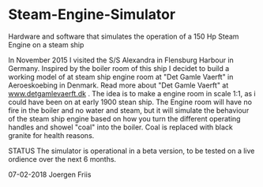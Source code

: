 # Steam-Engine-Simulator
Hardware and software that simulates the operation of a 150 Hp Steam Engine on a steam ship

In November 2015 I visited the S/S Alexandra in Flensburg Harbour in Germany. Inspired by the boiler room of this ship I decidet to build a working model of at steam ship engine room at "Det Gamle Vaerft" in Aeroeskoebing in Denmark. Read more about "Det Gamle Vaerft" at www.detgamlevaerft.dk .
The idea is to make a engine room in scale 1:1, as i could have been on at early 1900 stean ship. The Engine room will have no fire in the boiler and no water and steam, but it will simulate the behaviour of the steam ship engine based on how you turn the different operating handles and showel "coal" into the boiler. Coal is replaced with black granite for health reasons.

STATUS
The simulator is operational in a beta version, to be tested on a live ordience over the next 6 months. 

07-02-2018
Joergen Friis
 

